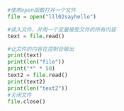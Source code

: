 
<BlogInfo id="726" title="2.文件指针" author="白日梦想猿" pv=0 read_times=0 pre_cost_time="0分11秒" category="文件" tag_list="['文件']" create_time="2020.03.18 17:35:17" update_time="2020.03.18 17:58:48" />

```python
#使用open函数打开一个文件
file = open("lll02sayhello")

#读入文件，并用一个变量接受文件的所有内容
text = file.read()

#让文件的内容在控制台输出
print(text)
print(len("file"))
print("*" * 50)
text2 = file.read()
print(text2)
print(len("text2"))
#关闭文件
file.close()
```
